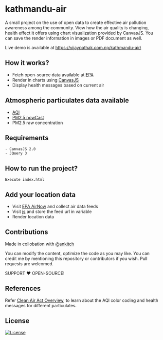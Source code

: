 # kathmandu-air
A small project on the use of open data to create effective air pollution awareness among the community. View how the air quality is changing, health effect it offers using chart visualization provided by CanvasJS. You can save the render information in images or PDF document as well. 

Live demo is available at https://vijaypathak.com.np/kathmandu-air/

## How it works?
- Fetch open-source data available at <a href="https://www.epa.gov/outdoor-air-quality-data" target="_blank">EPA</a>
- Render in charts using <a href="https://canvasjs.com/" target="_blank">CanvasJS</a>
- Display health messages based on current air


## Atmospheric particulates data available

- <a href="https://en.wikipedia.org/wiki/Air_quality_index" target="_blank">AQI</a>
- <a href="https://en.wikipedia.org/wiki/NowCast_(air_quality_index)" target="_blank">PM2.5 nowCast</a>
- PM2.5 raw concentration

## Requirements
```
- CanvasJS 2.0
- JQuery 3
```

## How to run the project?
```
Execute index.html
```

## Add your location data
- Visit <a href="https://airnow.gov/" target="_blank">EPA AirNow</a> and collect air data feeds
- Visit <a href="https://github.com/hbvj99/kathmandu-air/blob/master/js/live_visualize.js">js</a> and store the feed url in variable
- Render location data



## Contributions
Made in collobation with <a href="https://github.com/ankitch" target="_blank">@ankitch</a>

You can modify the content, optimize the code as you may like. You can credit me by mentioning this repository or contributors if you wish. Pull requests are welcomed.

SUPPORT :heart: OPEN-SOURCE!


## References
Refer <a href="https://airnow.gov/index.cfm?action=aqibasics.aqi" target="_blank">Clean Air Act Overview</a>, to learn about the AQI color coding and health messages for different particulates.

## License

[![License](http://img.shields.io/:license-mit-blue.svg?style=flat-square)](http://badges.mit-license.org)
